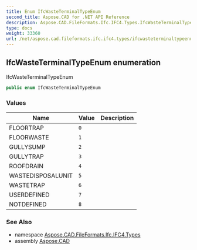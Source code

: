```yaml
---
title: Enum IfcWasteTerminalTypeEnum
second_title: Aspose.CAD for .NET API Reference
description: Aspose.CAD.FileFormats.Ifc.IFC4.Types.IfcWasteTerminalTypeEnum enum. IfcWasteTerminalTypeEnum
type: docs
weight: 33360
url: /net/aspose.cad.fileformats.ifc.ifc4.types/ifcwasteterminaltypeenum/
---
```

## IfcWasteTerminalTypeEnum enumeration

IfcWasteTerminalTypeEnum

```csharp
public enum IfcWasteTerminalTypeEnum
```

### Values

| Name | Value | Description |
| --- | --- | --- |
| FLOORTRAP | `0` |  |
| FLOORWASTE | `1` |  |
| GULLYSUMP | `2` |  |
| GULLYTRAP | `3` |  |
| ROOFDRAIN | `4` |  |
| WASTEDISPOSALUNIT | `5` |  |
| WASTETRAP | `6` |  |
| USERDEFINED | `7` |  |
| NOTDEFINED | `8` |  |

### See Also

* namespace [Aspose.CAD.FileFormats.Ifc.IFC4.Types](../../aspose.cad.fileformats.ifc.ifc4.types/)
* assembly [Aspose.CAD](../../)


